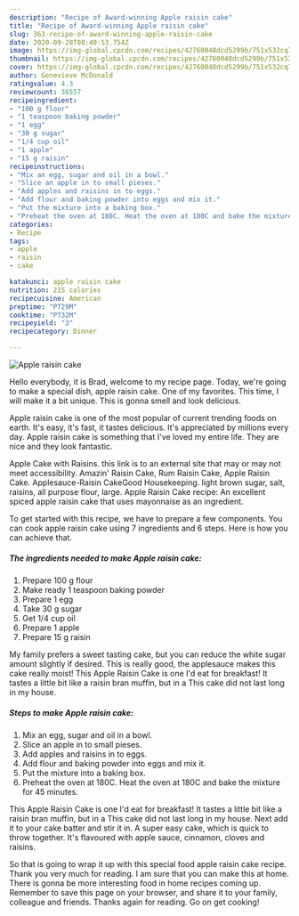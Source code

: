 ```yaml
---
description: "Recipe of Award-winning Apple raisin cake"
title: "Recipe of Award-winning Apple raisin cake"
slug: 363-recipe-of-award-winning-apple-raisin-cake
date: 2020-09-28T08:40:53.754Z
image: https://img-global.cpcdn.com/recipes/42760048dcd5299b/751x532cq70/apple-raisin-cake-recipe-main-photo.jpg
thumbnail: https://img-global.cpcdn.com/recipes/42760048dcd5299b/751x532cq70/apple-raisin-cake-recipe-main-photo.jpg
cover: https://img-global.cpcdn.com/recipes/42760048dcd5299b/751x532cq70/apple-raisin-cake-recipe-main-photo.jpg
author: Genevieve McDonald
ratingvalue: 4.3
reviewcount: 36557
recipeingredient:
- "100 g flour"
- "1 teaspoon baking powder"
- "1 egg"
- "30 g sugar"
- "1/4 cup oil"
- "1 apple"
- "15 g raisin"
recipeinstructions:
- "Mix an egg, sugar and oil in a bowl."
- "Slice an apple in to small pieses."
- "Add apples and raisins in to eggs."
- "Add flour and baking powder into eggs and mix it."
- "Put the mixture into a baking box."
- "Preheat the oven at 180C. Heat the oven at 180C and bake the mixture for 45 minutes."
categories:
- Recipe
tags:
- apple
- raisin
- cake

katakunci: apple raisin cake 
nutrition: 215 calories
recipecuisine: American
preptime: "PT29M"
cooktime: "PT32M"
recipeyield: "3"
recipecategory: Dinner

---
```



![Apple raisin cake](https://img-global.cpcdn.com/recipes/42760048dcd5299b/751x532cq70/apple-raisin-cake-recipe-main-photo.jpg)

Hello everybody, it is Brad, welcome to my recipe page. Today, we're going to make a special dish, apple raisin cake. One of my favorites. This time, I will make it a bit unique. This is gonna smell and look delicious.

Apple raisin cake is one of the most popular of current trending foods on earth. It's easy, it's fast, it tastes delicious. It's appreciated by millions every day. Apple raisin cake is something that I've loved my entire life. They are nice and they look fantastic.

Apple Cake with Raisins. this link is to an external site that may or may not meet accessibility. Amazin&#39; Raisin Cake, Rum Raisin Cake, Apple Raisin Cake. Applesauce-Raisin CakeGood Housekeeping. light brown sugar, salt, raisins, all purpose flour, large. Apple Raisin Cake recipe: An excellent spiced apple raisin cake that uses mayonnaise as an ingredient.


To get started with this recipe, we have to prepare a few components. You can cook apple raisin cake using 7 ingredients and 6 steps. Here is how you can achieve that.

<!--inarticleads1-->

##### The ingredients needed to make Apple raisin cake:

1. Prepare 100 g flour
1. Make ready 1 teaspoon baking powder
1. Prepare 1 egg
1. Take 30 g sugar
1. Get 1/4 cup oil
1. Prepare 1 apple
1. Prepare 15 g raisin


My family prefers a sweet tasting cake, but you can reduce the white sugar amount slightly if desired. This is really good, the applesauce makes this cake really moist! This Apple Raisin Cake is one I&#39;d eat for breakfast! It tastes a little bit like a raisin bran muffin, but in a This cake did not last long in my house. 

<!--inarticleads2-->

##### Steps to make Apple raisin cake:

1. Mix an egg, sugar and oil in a bowl.
1. Slice an apple in to small pieses.
1. Add apples and raisins in to eggs.
1. Add flour and baking powder into eggs and mix it.
1. Put the mixture into a baking box.
1. Preheat the oven at 180C. Heat the oven at 180C and bake the mixture for 45 minutes.


This Apple Raisin Cake is one I&#39;d eat for breakfast! It tastes a little bit like a raisin bran muffin, but in a This cake did not last long in my house. Next add it to your cake batter and stir it in. A super easy cake, which is quick to throw together. It&#39;s flavoured with apple sauce, cinnamon, cloves and raisins. 

So that is going to wrap it up with this special food apple raisin cake recipe. Thank you very much for reading. I am sure that you can make this at home. There is gonna be more interesting food in home recipes coming up. Remember to save this page on your browser, and share it to your family, colleague and friends. Thanks again for reading. Go on get cooking!
